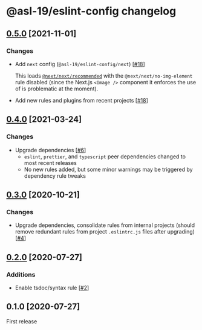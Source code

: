 # @asl-19/eslint-config changelog

## [0.5.0](https://github.com/ASL-19/eslint-config/pulls?q=is%3Apr+milestone%3A0.5.0) [2021-11-01]

### Changes

* Add `next` config (`@asl-19/eslint-config/next`) [[#18](https://github.com/ASL-19/eslint-config/pull/18)]

    This loads [`@next/next/recommended`](https://github.com/vercel/next.js/blob/canary/packages/eslint-plugin-next/lib/index.js#L23) with the `@next/next/no-img-element` rule disabled (since the Next.js `<Image />` component it enforces the use of is problematic at the moment).

* Add new rules and plugins from recent projects [[#18](https://github.com/ASL-19/eslint-config/pull/18)]

## [0.4.0](https://github.com/ASL-19/eslint-config/pulls?q=is%3Apr+milestone%3A0.4.0) [2021-03-24]

### Changes

* Upgrade dependencies [[#6](https://github.com/ASL-19/eslint-config/pull/6)]
    * `eslint`, `prettier`, and `typescript` peer dependencies changed to most recent releases
    * No new rules added, but some minor warnings may be triggered by dependency rule tweaks

## [0.3.0](https://github.com/ASL-19/eslint-config/pulls?q=is%3Apr+milestone%3A0.3.0) [2020-10-21]

### Changes

* Upgrade dependencies, consolidate rules from internal projects (should remove redundant rules from project `.eslintrc.js` files after upgrading) [[#4](https://github.com/ASL-19/eslint-config/pull/4)]

## [0.2.0](https://github.com/ASL-19/eslint-config/pulls?q=is%3Apr+milestone%3A0.2.0) [2020-07-27]

### Additions

* Enable tsdoc/syntax rule [[#2](https://github.com/ASL-19/eslint-config/pull/2)]

## 0.1.0 [2020-07-27]

First release
